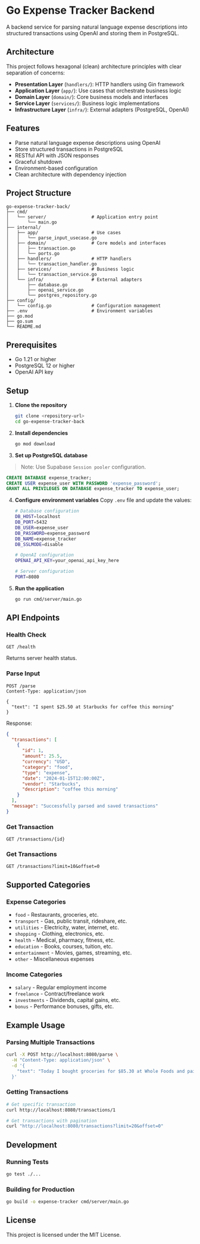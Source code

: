 # Go Expense Tracker Backend

A backend service for parsing natural language expense descriptions into structured transactions using OpenAI and storing them in PostgreSQL.

## Architecture

This project follows hexagonal (clean) architecture principles with clear separation of concerns:

- **Presentation Layer** (`handlers/`): HTTP handlers using Gin framework
- **Application Layer** (`app/`): Use cases that orchestrate business logic
- **Domain Layer** (`domain/`): Core business models and interfaces
- **Service Layer** (`services/`): Business logic implementations
- **Infrastructure Layer** (`infra/`): External adapters (PostgreSQL, OpenAI)

## Features

- Parse natural language expense descriptions using OpenAI
- Store structured transactions in PostgreSQL
- RESTful API with JSON responses
- Graceful shutdown
- Environment-based configuration
- Clean architecture with dependency injection

## Project Structure

```
go-expense-tracker-back/
├── cmd/
│   └── server/                 # Application entry point
│       └── main.go
├── internal/
│   ├── app/                    # Use cases
│   │   └── parse_input_usecase.go
│   ├── domain/                 # Core models and interfaces
│   │   ├── transaction.go
│   │   └── ports.go
│   ├── handlers/               # HTTP handlers
│   │   └── transaction_handler.go
│   ├── services/               # Business logic
│   │   └── transaction_service.go
│   └── infra/                  # External adapters
│       ├── database.go
│       ├── openai_service.go
│       └── postgres_repository.go
├── config/
│   └── config.go               # Configuration management
├── .env                        # Environment variables
├── go.mod
├── go.sum
└── README.md
```

## Prerequisites

- Go 1.21 or higher
- PostgreSQL 12 or higher
- OpenAI API key

## Setup

1. **Clone the repository**

   ```bash
   git clone <repository-url>
   cd go-expense-tracker-back
   ```

2. **Install dependencies**

   ```bash
   go mod download
   ```

3. **Set up PostgreSQL database**

> Note: Use Supabase `Session pooler` configuration.

```sql
CREATE DATABASE expense_tracker;
CREATE USER expense_user WITH PASSWORD 'expense_password';
GRANT ALL PRIVILEGES ON DATABASE expense_tracker TO expense_user;
```

4. **Configure environment variables**
   Copy `.env` file and update the values:

   ```bash
   # Database configuration
   DB_HOST=localhost
   DB_PORT=5432
   DB_USER=expense_user
   DB_PASSWORD=expense_password
   DB_NAME=expense_tracker
   DB_SSLMODE=disable

   # OpenAI configuration
   OPENAI_API_KEY=your_openai_api_key_here

   # Server configuration
   PORT=8080
   ```

5. **Run the application**
   ```bash
   go run cmd/server/main.go
   ```

## API Endpoints

### Health Check

```
GET /health
```

Returns server health status.

### Parse Input

```
POST /parse
Content-Type: application/json

{
  "text": "I spent $25.50 at Starbucks for coffee this morning"
}
```

Response:

```json
{
  "transactions": [
    {
      "id": 1,
      "amount": 25.5,
      "currency": "USD",
      "category": "food",
      "type": "expense",
      "date": "2024-01-15T12:00:00Z",
      "vendor": "Starbucks",
      "description": "coffee this morning"
    }
  ],
  "message": "Successfully parsed and saved transactions"
}
```

### Get Transaction

```
GET /transactions/{id}
```

### Get Transactions

```
GET /transactions?limit=10&offset=0
```

## Supported Categories

### Expense Categories

- `food` - Restaurants, groceries, etc.
- `transport` - Gas, public transit, rideshare, etc.
- `utilities` - Electricity, water, internet, etc.
- `shopping` - Clothing, electronics, etc.
- `health` - Medical, pharmacy, fitness, etc.
- `education` - Books, courses, tuition, etc.
- `entertainment` - Movies, games, streaming, etc.
- `other` - Miscellaneous expenses

### Income Categories

- `salary` - Regular employment income
- `freelance` - Contract/freelance work
- `investments` - Dividends, capital gains, etc.
- `bonus` - Performance bonuses, gifts, etc.

## Example Usage

### Parsing Multiple Transactions

```bash
curl -X POST http://localhost:8080/parse \
  -H "Content-Type: application/json" \
  -d '{
    "text": "Today I bought groceries for $85.30 at Whole Foods and paid $45 for gas at Shell. Also received my freelance payment of $500."
  }'
```

### Getting Transactions

```bash
# Get specific transaction
curl http://localhost:8080/transactions/1

# Get transactions with pagination
curl "http://localhost:8080/transactions?limit=20&offset=0"
```

## Development

### Running Tests

```bash
go test ./...
```

### Building for Production

```bash
go build -o expense-tracker cmd/server/main.go
```

## License

This project is licensed under the MIT License.
